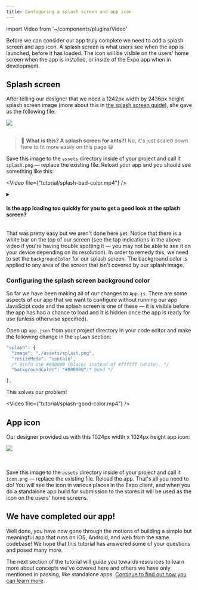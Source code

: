 ```yaml
---
title: Configuring a splash screen and app icon
---
```


import Video from '~/components/plugins/Video'

Before we can consider our app truly complete we need to add a splash screen and app icon. A splash screen is what users see when the app is launched, before it has loaded. The icon will be visible on the users' home screen when the app is installed, or inside of the Expo app when in development.

## Splash screen

After telling our designer that we need a 1242px width by 2436px height splash screen image (more about this in [the splash screen guide](../../guides/splash-screens/)), she gave us the following file:

<div style={{textAlign: 'center', backgroundColor: '#f5f5f5', paddingTop: 10, paddingBottom: 10}}>
<img src="/static/images/tutorial/splash.png" style={{maxWidth: 150}} />
</div>

<br />

> 🐜 **What is this? A splash screen for ants?!** No, it's just scaled down here to fit more easily on this page 😅

Save this image to the `assets` directory inside of your project and call it `splash.png` &mdash; replace the existing file. Reload your app and you should see something like this:

<Video file={"tutorial/splash-bad-color.mp4"} />

<div style={{marginTop: -20}} />

<details><summary><h4>Is the app loading too quickly for you to get a good look at the splash screen?</h4></summary>

<p>

We can make the splash screen stick around for longer by manually controlling when it is hidden, rather than the default of automatically hiding it as soon as the app is ready. In the following code, we delay hiding the splash screen for five seconds.

```js
import { SplashScreen } from 'expo';

SplashScreen.preventAutoHide();
setTimeout(SplashScreen.hide, 5000);
```

🚨 _Don't forget to remove this code when you are done testing your splash screen!_

</p>
</details>

That was pretty easy but we aren't done here yet. Notice that there is a white bar on the top of our screen (see the tap indications in the above video if you're having trouble spotting it &mdash; you may not be able to see it on your device depending on its resolution). In order to remedy this, we need to set the `backgroundColor` for our splash screen. The background color is applied to any area of the screen that isn't covered by our splash image.

### Configuring the splash screen background color

So far we have been making all of our changes to `App.js`. There are some aspects of our app that we want to configure without running our app JavaScipt code and the splash screen is one of these &mdash; it is visible before the app has had a chance to load and it is hidden once the app is ready for use (unless otherwise specified).

Open up `app.json` from your project directory in your code editor and make the following change in the `splash` section:

```js
"splash": {
  "image": "./assets/splash.png",
  "resizeMode": "contain",
  /* @info Use #000000 (black) instead of #ffffff (white). */
  "backgroundColor": "#000000"/* @end */

},
```

This solves our problem!

<Video file={"tutorial/splash-good-color.mp4"} />

## App icon

Our designer provided us with this 1024px width x 1024px height app icon:

<div style={{textAlign: 'center', backgroundColor: '#f5f5f5', paddingTop: 10, paddingBottom: 10}}>
<img src="/static/images/tutorial/icon.png" style={{maxWidth: 150}} />
</div>

<br />
<br />

Save this image to the `assets` directory inside of your project and call it `icon.png` &mdash; replace the existing file. Reload the app. That's all you need to do! You will see the icon in various places in the Expo client, and when you do a standalone app build for submission to the stores it will be used as the icon on the users' home screens.

## We have completed our app!

Well done, you have now gone through the motions of building a simple but meaningful app that runs on iOS, Android, and web from the same codebase! We hope that this tutorial has answered some of your questions and posed many more.

The next section of the tutorial will guide you towards resources to learn more about concepts we've covered here and others we have only mentioned in passing, like standalone apps. [Continue to find out how you can learn more](../../tutorial/follow-up/).
